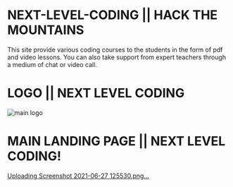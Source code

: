 # NEXT-LEVEL-CODING || HACK THE MOUNTAINS
This site provide various coding courses to the students in the form of pdf and video lessons. You can also take support from expert teachers through a medium of chat or video call. 
# LOGO || NEXT LEVEL CODING
![main logo](https://user-images.githubusercontent.com/83583852/123536297-1632a600-d747-11eb-90e9-b35709cc55ee.png)

 # MAIN LANDING PAGE || NEXT LEVEL CODING!
 [Uploading Screenshot 2021-06-27 125530.png…]()



